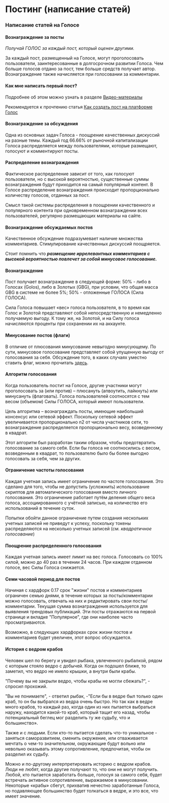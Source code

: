 # Постинг (написание статей)
<!-- toc -->

### Написание статей на Голосе
#### Вознаграждение за посты
_Получай ГОЛОС за каждый пост, который оценен другими._

За каждый пост, размещенный на Голосе, могут проголосовать пользователи, заинтересованные в долгосрочном развитии Голоса. Чем больше голосов отдано за пост, тем больше средств получает автор. Вознаграждение также начисляется при голосовании за комментарии.

#### Как мне написать первый пост?
Подробнее об этом можно узнать в разделе [Видео-материалы](1-introduction/video.md)

Рекомендуется к прочтению статья [Как создать пост на платформе Голос](
https://golos.io/ru--knigagolos/@aleksandraz/kniga-pro-golos-kak-sozdat-post-na-platforme-golos)

#### Вознаграждение за обсуждения
Одна из основных задач Голоса - поощрение качественных дискуссий на разные темы. Каждый год 66.66% от рыночной капитализации Голоса распределяется между пользователями, которые размещают, голосуют и комментируют посты. 

#### Распределение вознаграждения
Фактическое распределение зависит от того, как голосуют пользователи, но с высокой вероятностью, существенные суммы вознаграждения будут приходится на самый популярный контент. В Голосе распределение вознаграждения происходит пропорционально количеству голосов, отданных за пост. 

Смысл такой системы распределения в поощрении качественного и популярного контента при одновременном вознаграждении всех пользователей, регулярно размещающих материалы на сайте.

#### Вознаграждение обсуждаемых постов
Качественное обсуждение подразумевает наличие множества комментариев. Стимулирование качественных дискуссий поощряется.

Стоит помнить что _**размещение иррелевантных комментариев с высокой вероятностью повлечет за собой минусовое голосование.**_

#### Вознаграждение
Пост получает вознаграждение в следующей форме: 
50% - либо в Голосах (Golos), либо в Золотых (GBG), при условии, что общая масса GBG в системе не более 5%; 
50% - отложенные ГОЛОСА (Сила ГОЛОСА).

Сила Голоса повышает «вес» голоса пользователя, в то время как Голос и Золотой представляют собой непосредственную и немедленно получаемую выгоду. К тому же, на Золотой, и на Силу голоса начисляются проценты при сохранении их на аккаунте. 

#### Минусование постов (флаги)
В отличие от плюсования минусование невыгодно минусующему. По сути, минусовое голосование представляет собой упущенную выгоду от голосования за себя. 
Обсуждение того, в каких случаях уместно ставить флаг, можно прочитать <a href="https://golos.io/ru--knigagolos/@aleksandraz/kniga-pro-golos-flag-kak-i-v-kakikh-sluchayakh-stoit-ispolzovat">здесь</a>.

#### Алгоритм голосования
Когда пользователь постит на Голосе, другие участники могут проголосовать за (или против) – плюсануть (апвоутить, лайкнуть) или минусануть (флаговать). Голоса пользователей соотносятся с тем весом (объемом) Силы ГОЛОСА, который имеют пользователи.

Цель алгоритма – вознаграждать посты, имеющие наибольший консенсус или сетевой эффект. Поскольку сетевой эффект увеличивается пропорционально n2 от числа участников сети, то вознаграждение распределяется пропорционально весу, возведенному в квадрат.
<!-- голосования вес<sup>2</sup> [что?](). -->

Этот алгоритм был разработан таким образом, чтобы предотвратить голосование за самого себя. Если бы голоса не соотносились с весом, возведенным в квадрат, то пользователю было бы более выгодно голосовать за себя, чем за других.

#### Ограничение частоты голосования
Каждая учетная запись имеет ограничение по частоте голосования. Это сделано для того, чтобы не допустить (усложнить) использование скриптов для автоматического голосования вместо личного голосования. Это ограничение работает путём деления общего веса голоса, ассоциированного с учётной записью, на количество его использований в течение суток. 

Попытки обойти данное ограничение путем создания нескольких учетных записей не приведут к успеху, поскольку токены распределяются на несколько учетных записей (_см. квадратичное голосование_)

#### Поощрение распределенного голосования
Каждая учетная запись имеет лимит на вес голоса. Голосовать со 100% силой, можно до 40 раз в течении 24 часов. При каждом отданном голосе, вес Силы Голоса снижается. 

#### Семи часовой период для постов
Начиная с хардфорк 0.17 срок "жизни" постов и комментариев ограничен семью днями, в течение которых за посты/комментарии можно голосовать, отвечать на них и редактировать свои посты/комментарии.
Текущая сумма вознаграждения используется для выявления трендовых публикаций. Эти посты отражаются на первой странице и вкладке "Популярное", где они наиболее часто просматриваются.

Возможно, в следующих хардфорках срок жизни постов и комментариев будет увеличен, этот вопрос обсуждается.

#### История с ведром крабов
Человек шел по берегу и увидел рыбака, увлеченного рыбалкой, рядом с которым стояло ведро с добычей. Когда он подошел ближе, то заметил, что ведро не имело крышки, а внутри были  крабы.

"Почему вы не закрыли ведро, чтобы крабы не могли сбежать?", - спросил прохожий.

"Вы не понимаете", - ответил рыбак, -"Если бы в ведре был только один краб, то он бы выбрался из ведра очень быстро. Но так как в ведре много крабов, то каждый раз, когда один из них пытается выбраться наружу, находится какой-то краб, который тащит его назад, чтобы потенциальный беглец мог разделить ту же судьбу, что и большинство».

Также и с людьми. Если кто-то пытается сделать что-то уникальное - заняться саморазвитием, сменить окружение, или отваживается мечтать о чем-то значительном, окружающие будут вольно или невольно оказывать этому сопротивление, предпочитая, чтобы он разделил их судьбу.

Можно и по-другому интерпретировать историю с ведром крабов. Люди не любят, когда другие получают то, что они не могут получить. Любой, кто пытается заработать больше, голосуя за самого себя, будет встречать активное сопротивление, выражаемое в минусовании. Некоторые «крабы» сбегут, прихватив нечестно заработанные Голоса, но подавляющее большинство будет толкаться в ведре, и это все, что имеет значение.

